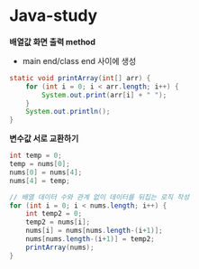 # Java-study
**배열값 화면 출력 method**
- main end/class end 사이에 생성
```java
static void printArray(int[] arr) {
	for (int i = 0; i < arr.length; i++) {
		System.out.print(arr[i] + " ");
	}
	System.out.println();
}
```

**변수값 서로 교환하기**
```java
int temp = 0;
temp = nums[0];
nums[0] = nums[4];
nums[4] = temp;
```
```java
// 배열 데이터 수와 관계 없이 데이터를 뒤집는 로직 작성
for (int i = 0; i < nums.length; i++) {
	int temp2 = 0;
	temp2 = nums[i];
	nums[i] = nums[nums.length-(i+1)];
	nums[nums.length-(i+1)] = temp2;
	printArray(nums);
}	

```

